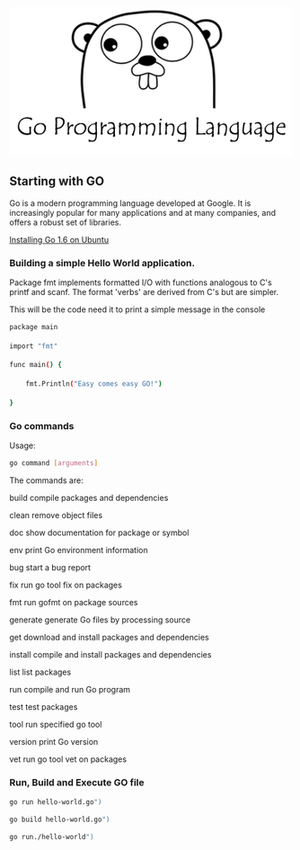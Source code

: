 ![go-test](go.png)
## Starting with GO

Go is a modern programming language developed at Google. It is increasingly popular for many applications and at many companies, and offers a robust set of libraries. 

[Installing Go 1.6 on Ubuntu](https://www.digitalocean.com/community/tutorials/how-to-install-go-1-6-on-ubuntu-16-04)

### Building a simple Hello World application.

Package fmt implements formatted I/O with functions analogous to C's printf and scanf. The format 'verbs' are derived from C's but are simpler.

This will be the code need it to print a simple message in the console

```sh
package main

import "fmt"

func main() {

	fmt.Println("Easy comes easy GO!")

}
```

### Go commands

Usage:
```sh
go command [arguments]
```

The commands are:

build       compile packages and dependencies

clean       remove object files

doc         show documentation for package or symbol

env         print Go environment information

bug         start a bug report

fix         run go tool fix on packages

fmt         run gofmt on package sources

generate    generate Go files by processing source

get         download and install packages and dependencies

install     compile and install packages and dependencies

list        list packages

run         compile and run Go program

test        test packages

tool        run specified go tool

version     print Go version

vet         run go tool vet on packages

### Run, Build and Execute GO file

```sh
go run hello-world.go")
```

```sh
go build hello-world.go")
```

```sh
go run./hello-world")
```